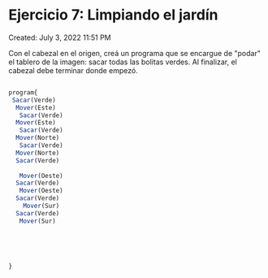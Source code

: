 # Ejercicio 7: Limpiando el jardín

Created: July 3, 2022 11:51 PM

Con el cabezal en el origen, creá un programa que se encargue de "podar" el tablero de la imagen: sacar todas las bolitas verdes. Al finalizar, el cabezal debe terminar donde empezó.

```jsx

program{
 Sacar(Verde)
  Mover(Este)
   Sacar(Verde)
  Mover(Este)
   Sacar(Verde)
  Mover(Norte)
   Sacar(Verde)
  Mover(Norte)
  Sacar(Verde)
  
   Mover(Oeste)
  Sacar(Verde)
   Mover(Oeste)
  Sacar(Verde)
    Mover(Sur)
  Sacar(Verde)
   Mover(Sur)
 
  
  
  
  
}
```